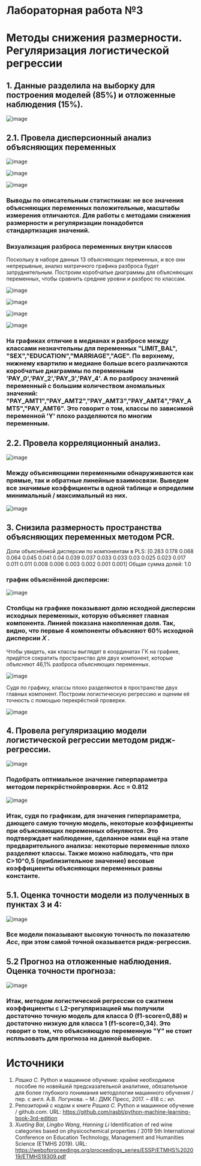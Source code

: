# Лабораторная работа №3
# Методы снижения размерности. Регуляризация логистической регрессии

## 1. Данные разделила на выборку для построения моделей (85%) и отложенные наблюдения (15%).

![image](https://user-images.githubusercontent.com/93768556/200138200-da3b112c-df5b-4412-9d19-011a932806fc.png)

## 2.1. Провела дисперсионный анализ объясняющих переменных

![image](https://user-images.githubusercontent.com/93768556/200138249-5f9a9bf1-95be-497f-addf-a11d43d6369b.png)

![image](https://user-images.githubusercontent.com/93768556/200138259-f9eb2afc-8e7f-4e57-8c49-f20620fa7817.png)

![image](https://user-images.githubusercontent.com/93768556/200138272-be1b1fd4-09e1-46c0-95e8-45a7929b8d82.png)

### Выводы по описательным статистикам: не все значения объясняющих переменных положительные, масштабы измерения отличаются. Для работы с методами снижения размерности и регуляризации понадобится стандартизация значений.
### Визуализация разброса переменных внутри классов  
Поскольку в наборе данных 13 объясняющих переменных, и все они непрерывные, анализ матричного графика разброса будет затруднительным. Построим коробчатые диаграммы для объясняющих переменных, чтобы сравнить средние уровни и разброс по классам. 

![image](https://user-images.githubusercontent.com/93768556/200138392-ac7d8cf1-32a7-4b3a-bacf-906bcf5b33e6.png)

![image](https://user-images.githubusercontent.com/93768556/200138418-b2efde99-20f7-4f1c-b79c-d13f5880e502.png)

![image](https://user-images.githubusercontent.com/93768556/200138467-73f63ddf-b854-4bd2-93b7-085299905061.png)

![image](https://user-images.githubusercontent.com/93768556/200138568-d69f1150-be67-458c-8ce2-2ee96ed5df10.png)

### На графиках отличие в медианах и разбросе между классами незначтельны для переменных "LIMIT_BAL", "SEX","EDUCATION","MARRIAGE","AGE". По верхнему, нижнему квартилю и медиане больше всего различаются коробчатые диаграммы по переменным 'PAY_0','PAY_2','PAY_3','PAY_4'. А по разбросу значений переменный с большим количеством аномальных значений: "PAY_AMT1","PAY_AMT2","PAY_AMT3","PAY_AMT4","PAY_AMT5","PAY_AMT6". Это говорит о том, классы по зависимой переменной 'Y' плохо разделяются по многим переменным.  

## 2.2. Провела корреляционный анализ.

![image](https://user-images.githubusercontent.com/93768556/200138661-b18690a2-7847-4520-9a91-522f9ac0eb3b.png)

### Между объясняющими переменными обнаруживаются как прямые, так и обратные линейные взаимосвязи. Выведем все значимые коэффициенты в одной таблице и определим минимальный / максимальный из них.  

![image](https://user-images.githubusercontent.com/93768556/200138801-4ddae9d9-acfa-4cc5-ab51-f13dbe90f08a.png)

## 3. Снизила размерность пространства объясняющих переменных методом PCR.

Доли объяснённой дисперсии по компонентам в PLS:
 [0.283 0.178 0.068 0.064 0.045 0.041 0.04  0.039 0.037 0.033 0.033 0.03
 0.025 0.023 0.017 0.011 0.011 0.008 0.006 0.003 0.002 0.001 0.001] 
Общая сумма долей: 1.0

### график объяснённой дисперсии:

![image](https://user-images.githubusercontent.com/93768556/200138937-e77d21d4-07a7-49b7-9da7-66e479061df4.png)

### Столбцы на графике показывают долю исходной дисперсии исходных переменных, которую объясняет главная компонента. Линией показана накопленная доля. Так, видно, что первые 4 компоненты объясняют 60% исходной дисперсии  𝑋 .
Чтобы увидеть, как классы выглядят в координатах ГК на графике, придётся сократить пространство для двух компонент, которые объясняют 46,1% разброса объясняющих переменных.

![image](https://user-images.githubusercontent.com/93768556/200139012-3d3a480a-50f7-4549-beb4-500a05557cd2.png)

Судя по графику, классы плохо разделяются в пространстве двух главных компонент. Построим логистическую регрессию и оценим её точность с помощью перекрёстной проверки.

![image](https://user-images.githubusercontent.com/93768556/200139058-5a10d037-de50-472e-8a12-262e07372c38.png)

## 4. Провела регуляризацию модели логистической регрессии методом ридж-регрессии.

![image](https://user-images.githubusercontent.com/93768556/200139211-61d2472a-cee6-4b8f-9d5d-38ade765a87e.png)

### Подобрать оптимальное значение гиперпараметра методом перекрёстнойпроверки. Acc = 0.812

![image](https://user-images.githubusercontent.com/93768556/200139359-38324da9-c20f-44f2-b0ff-3585a3417e03.png)

### Итак, судя по графикам, для значения гиперпараметра, дающего самую точную модель, некоторые коэффициенты при объясняющих переменных обнуляются. Это подтверждает наблюдение, сделанное нами ещё на этапе предварительного анализа: некоторые переменные плохо разделяют классы. Также можно наблюдать, что при С>10^0,5 (приблизительное значение) весовые коэффициенты объясняющих переменных равны константе.

## 5.1. Оценка точности модели из полученных в пунктах 3 и 4:

![image](https://user-images.githubusercontent.com/93768556/200139445-7e67c452-17e9-4232-b198-1f7ba6a879ba.png)

### Все модели показывают высокую точность по показателю $Acc$, при этом самой точной оказывается ридж-регрессия. 

## 5.2  Прогноз на отложенные наблюдения. Оценка точности прогноза:

![image](https://user-images.githubusercontent.com/93768556/200139507-0c270c44-5890-4cf9-9a5b-9d455afe58de.png)

### Итак, методом логистической регрессии со сжатием коэффициенты с L2-регуляризацией мы получили достаточно точную модель для класса 0 (f1-score=0,88) и достаточно низкую для класса 1 (f1-score=0,34). Это говорит о том, что объясняющую переменную "Y" не стоит испльзовать для прогноза на данной выборке.  

# Источники 

1. *Рашка С.* Python и машинное обучение: крайне необходимое пособие по новейшей предсказательной аналитике, обязательное для более глубокого понимания методологии машинного обучения / пер. с англ. А.В. Логунова. – М.: ДМК Пресс, 2017. – 418 с.: ил.  
1. Репозиторий с кодом к книге *Рашка С.* Python и машинное обучение / github.com. URL: <https://github.com/rasbt/python-machine-learning-book-3rd-edition>  
1. *Xueting Bai*, *Lingbo Wang*, *Hanning Li* Identification of red wine categories based on physicochemical properties / 2019 5th International Conference on Education Technology, Management and Humanities Science (ETMHS 2019). URL: <https://webofproceedings.org/proceedings_series/ESSP/ETMHS%202019/ETMHS19309.pdf>  
